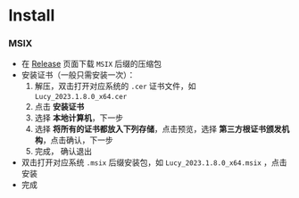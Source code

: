 # Install

### MSIX 

- 在 [Release](https://github.com/Forairaaaaa/Lucy/releases) 页面下载  `MSIX` 后缀的压缩包
- 安装证书（一般只需安装一次）：
  1. 解压，双击打开对应系统的  `.cer`  证书文件，如 `Lucy_2023.1.8.0_x64.cer`
  2. 点击 **安装证书**
  3. 选择 **本地计算机**，下一步
  4. 选择 **将所有的证书都放入下列存储**，点击预览，选择 **第三方根证书颁发机构**，点击确认，下一步
  5. 完成， 确认退出
- 双击打开对应系统 `.msix` 后缀安装包，如 `Lucy_2023.1.8.0_x64.msix` ，点击安装
- 完成

